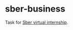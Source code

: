 # sber-business
Task for [Sber virtual internship](https://studre.ru/virtual_internships/sber_java).
